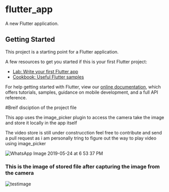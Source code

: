 # flutter_app

A new Flutter application.

## Getting Started

This project is a starting point for a Flutter application.

A few resources to get you started if this is your first Flutter project:

- [Lab: Write your first Flutter app](https://flutter.io/docs/get-started/codelab)
- [Cookbook: Useful Flutter samples](https://flutter.io/docs/cookbook)

For help getting started with Flutter, view our 
[online documentation](https://flutter.io/docs), which offers tutorials, 
samples, guidance on mobile development, and a full API reference.

#Breif disciption of the project file

This app uses the image_picker plugin to access the camera take the image and store it locally in the app itself

The video store is still under construcction feel free to contribute and send a pull request as i am personally tring to figure out the way to play video using image_picker 

![WhatsApp Image 2019-05-24 at 6 53 37 PM](https://user-images.githubusercontent.com/43104796/58330934-9d6d0b80-7e55-11e9-9d82-11831caf74a2.jpeg)


###  This is the image of stored file after capturing the image from the camera


![testimage](https://user-images.githubusercontent.com/43104796/58331233-46b40180-7e56-11e9-831a-be4d13ff3287.jpeg)



